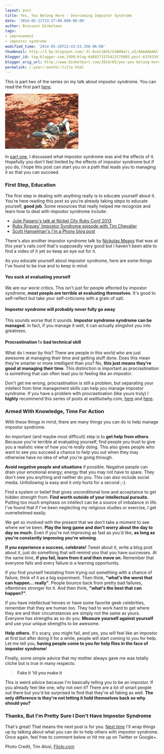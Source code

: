 ```yaml
---
layout: post
title: Yes, You Belong Here - Overcoming Impostor Syndrome
date: '2014-05-11T23:27:00.000-06:00'
author: Bressain Dinkelman
tags:
- improvement
- impostor syndrome
modified_time: '2014-05-20T22:43:53.356-06:00'
thumbnail: http://3.bp.blogspot.com/-3l-6nvCiWtk/U3BW9ati_wI/AAAAAAAACfs/kC94SLxEGhQ/s72-c/2895379972_65e3f11fd4_m.jpg
blogger_id: tag:blogger.com,1999:blog-6488571575423175085.post-6370339111661160800
blogger_orig_url: http://www.dinkelburt.com/2014/05/yes-you-belong-here-overcoming-impostor.html
permalink: /:year/:month/:title.html
---
```

This is part two of the series on my talk about impostor syndrome. You can read the first part [here](/blog/2014-04-25-yes-you-belong-here-what-is-impostor/).

<div markdown="1" class="inline-image">
    <img src="2895379972_65e3f11fd4_m.jpg" alt="man sinking in leaves" />
</div>

In [part one](/blog/2014-04-25-yes-you-belong-here-what-is-impostor/), I discussed what impostor syndrome was and the effects of it. Hopefully you don't feel limited by the effects of impostor syndrome but if you do, I hope this post can start you on a path that leads you to managing it so that you can succeed.<!--more-->

### First Step, Education

The first step in dealing with anything really is to educate yourself about it. You're here reading this post so you're already taking steps to educate yourself, **good job**. Some resources that really helped me recognize and learn how to deal with impostor syndrome include:

* [Julie Pagano's talk at Nickel City Ruby Conf 2013](http://juliepagano.com/blog/2013/11/02/it-s-dangerous-to-go-alone-battling-the-invisible-monsters-in-tech/)
* [Ruby Rogues' Impostor Syndrome episode with Tim Chevalier](http://rubyrogues.com/107-rr-impostor-syndrome-with-tim-chevalier/)
* [Scott Hanselman's I'm a Phony blog post](http://www.hanselman.com/blog/ImAPhonyAreYou.aspx)

There's also another impostor syndrome talk by [Nickolas Means](https://twitter.com/nmeans) that was at this year's rails conf that's supposedly very good but I haven't been able to find a video of it yet so keep an eye out for it.

As you educate yourself about impostor syndrome, here are some things I've found to be true and to keep in mind:

#### You suck at evaluating yourself

We are our worst critics. This isn't just for people affected by impostor syndrome, **most people are terrible at evaluating themselves**. It's good to self-reflect but take your self-criticisms with a grain of salt.

#### Impostor syndrome will probably never fully go away

This sounds worse that it sounds. **Impostor syndrome syndrome can be managed.** In fact, if you manage it well, it can actually slingshot you into greatness.

#### Procrastination != bad technical skill

What do I mean by this? There are people in this world who are just awesome at managing their time and getting stuff done. Does this mean they're smarter or more intelligent than you? No, **this just means they're good at managing their time**. This distinction is important as procrastination is something that can often lead you to feeling like an impostor.

Don't get me wrong, procrastination is still a problem, but separating your intellect from time management skills can help you manage impostor syndrome. If you have a problem with procrastination (like yours truly) I **highly** recommend this series of posts at waitbutwhy.com, [here](http://waitbutwhy.com/2013/10/why-procrastinators-procrastinate.html) and [here](http://waitbutwhy.com/2013/11/how-to-beat-procrastination.html).

### Armed With Knowledge, Time For Action

With these things in mind, there are many things you can do to help manage impostor syndrome.

An important (and maybe most difficult) step is to **get help from others**. Because you're terrible at evaluating yourself, find people you trust to give you a realistic view of how you're *really* doing. This also gives people who want to see you succeed a chance to help you out when they may otherwise have no idea of what you're going through.

**Avoid negative people and situations** if possible. Negative people can drain your emotional energy; energy that you may not have to spare. They don't owe you anything and neither do you. This can also include social media. Unfollowing is easy and it only hurts for a second ;-).

Find a system or belief that gives unconditional love and acceptance to get hidden strength from. **Find worth outside of your intellectual pursuits.** Putting too much emphasis on intellect can be a source of imbalance in life. I've found that if I've been neglecting my religious studies or exercise, I get overwhelmed easily.

We get so involved with the present that we don't take a moment to see where we've been. **Play the long game and don't worry about the day to day so much.** Even if you're not improving as fast as you'd like, **as long as you're constantly improving you're winning**.

**If you experience a success, celebrate!** Tweet about it, write a blog post about it, just do something that will remind you that you have successes. At the same time, **if you fail, learn from it and then move on**. Remember that everyone fails and every failure is a learning opportunity.

If you find yourself hesitating from trying out something with a chance of failure, think of it as a big experiment. Then think, **"what's the worst that can happen... really"**. People bounce back from pretty bad failures, oftentimes stronger for it. And then think, **"what's the best that can happen?"**.

If you have intellectual heroes or have some favorite geek celebrities, remember that they are human too. They had to work hard to get where they are and their circumstances are simply not the same as yours. Everyone has strengths as so do you. **Measure yourself against yourself** and use your unique strengths to be awesome.

**Help others.** It's scary, you might fail, and yes, you will feel like an impostor at first but after doing it for a while, people will start coming to *you* for help. Let me tell you, **having people come to you for help flies in the face of impostor syndrome**!

Finally, some simple advice that my mother always gave me was totally cliche but is true in many respects:

> **Fake it 'til you make it**

This is weird advice because I'm basically telling you to be an impostor. If you already feel like one, why not own it? There are a lot of smart people out there but you'd be surprised to find that they're all faking as well. **The only difference is they're not letting it hold themselves back so why should you?**

### Thanks, But I'm Pretty Sure I Don't Have Impostor Syndrome

That's great! That means the next post is for you. [Next time](/blog/2014-05-20-yes-you-belong-here-helping-others-with/) I'll wrap things up by talking about what you can do to help others with impostor syndrome. Once again, feel free to comment below or hit me up on Twitter or Google+.

<script async="" class="speakerdeck-embed" data-id="7e2c6cb08eea0131941d3e2d8ace8b00" data-ratio="1.33333333333333" src="//speakerdeck.com/assets/embed.js"></script>

<div markdown="1" class="photo-credit">
    <span>Photo Credit, Tim Alosi, </span>
    <a href="http://www.flickr.com/photos/timalosi/2895379972/in/photostream/">Flickr.com</a>
</div>

